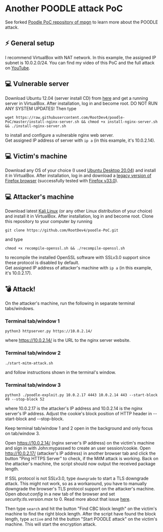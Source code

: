 # Another POODLE attack PoC
See forked [Poodle PoC repository of mpgn](https://github.com/mpgn/poodle-PoC) to learn more about  the POODLE attack.

## :zap: General setup
I recommend VirtualBox with NAT network. In this example, the assigned IP subnet is 10.0.2.0/24. You can find my video of this PoC and the full attack on [YouTube](https://www.youtube.com/watch?v=9w1x6_UI64c).

## :computer: Vulnerable server
Download Ubuntu 12.04 (server install CD) from [here](http://releases.ubuntu.com/12.04/) and get a running server in VirtualBox. After installation, log in and become root. DO NOT RUN ANY SYSTEM UPDATES! Then type
```console
wget https://raw.githubusercontent.com/RootDev4/poodle-PoC/master/install-nginx-server.sh && chmod +x install-nginx-server.sh && ./install-nginx-server.sh
```
to install and configure a vulnerable nginx web server.  
Get assigned IP address of server with ```ip a``` (in this example, it's 10.0.2.14).

## :computer: Victim's machine
Download any OS of your choice (I used [Ubuntu Desktop 20.04](https://ubuntu.com/download)) and install it in VirtualBox. After installation, log in and download a [legacy version of Firefox browser](https://ftp.mozilla.org/pub/firefox/releases/) (successfully tested with [Firefox v33.0](https://ftp.mozilla.org/pub/firefox/releases/33.0/)).

## :computer: Attacker's machine
Download latest [Kali Linux](https://www.kali.org/downloads/) (or any other Linux distribution of your choice) and install it in VirtualBox. After installation, log in and become root. Clone this repository to your computer by running
```console
git clone https://github.com/RootDev4/poodle-PoC.git
```
and type
```console
chmod +x recompile-openssl.sh && ./recompile-openssl.sh
```
to recompile the installed OpenSSL software with SSLv3.0 support since these protocol is disabled by default.  
Get assigned IP address of attacker's machine with ```ip a``` (in this example, it's 10.0.2.17).
## :bomb: Attack!
On the attacker's machine, run the following in separate terminal tabs/windows.

### Terminal tab/window 1
```console
python3 httpserver.py https://10.0.2.14/
```
where https://10.0.2.14/ is the URL to the nginx server website.

### Terminal tab/window 2
```console
./start-mitm-attack.sh
```
and follow instructions shown in the terminal's window.

### Terminal tab/window 3
```console
python3 ./poodle-exploit.py 10.0.2.17 4443 10.0.2.14 443 --start-block 49 --stop-block 52
```
where 10.0.2.17 is the attacker's IP address and 10.0.2.14 is the nginx server's IP address. Adjust the cookie's block position of HTTP header in --start-block and --stop-block.

Keep terminal tab/window 1 and 2 open in the background and only focus on tab/window 3.

Open https://10.0.2.14/ (nginx server's IP address) on the victim's machine and sign in with John:mypasswd to create an user session/cookie. Open http://10.0.2.17/ (attacker's IP address) in another browser tab and click the button "Ping HTTPS Server" to check, if the MitM attack is working. Back on the attacker's machine, the script should now output the received package length.
 
If SSL protocol is not SSLv3.0, type ```downgrade``` to start a TLS downgrade attack. This might not work, so as a workaround, you have to manually downgrade the browser's TLS protocol support on the attacker's machine. Open _about:config_ in a new tab of the browser and set _security.tls.version.max_ to 0. Read more about that issue [here](https://github.com/mpgn/poodle-PoC/issues/4).

Then type ```search``` and hit the button "Find CBC block length" on the victim's machine to find the right block length. After the script have found the block length, type ```active``` and hit the button "Start POODLE attack" on the victim's machine. This will start the encryption attack.